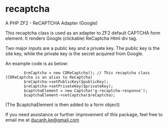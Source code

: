# recaptcha
A PHP ZF2 - ReCAPTCHA Adapter (Google)

This recaptcha class is used as an adapter to ZF2 default CAPTCHA form element. It renders Google (clickable) ReCaptcha Html div tag.

Two major inputs are a public key and a private key. The public key is the site key, while the private key is the secret acquired from Google.

An example code is as below:

            $reCaptcha = new CDReCaptcha(); // This recaptcha class (CDReCaptcha is an alias to ReCaptcha)
            $reCaptcha->setPublicKey($publicKey);
            $reCaptcha->setPrivateKey($privateKey);
            $captchaElement = new Captcha('g-recaptcha-response');
            $captchaElement->setCaptcha($reCaptcha);

(The $captchaElement is then added to a form object)

If you need assistance or further improvement of this package, feel free to email me at ducanh.ke@gmail.com
